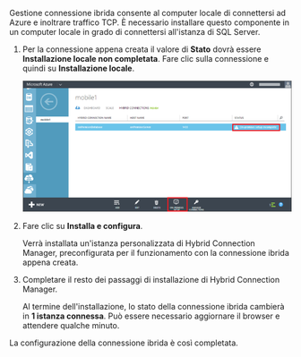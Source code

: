 
Gestione connessione ibrida consente al computer locale di connettersi ad Azure e inoltrare traffico TCP. È necessario installare questo componente in un computer locale in grado di connettersi all'istanza di SQL Server.

1. Per la connessione appena creata il valore di **Stato** dovrà essere **Installazione locale non completata**. Fare clic sulla connessione e quindi su **Installazione locale**.

	![Installazione locale](./media/hybrid-connections-install-connection-manager/5-1.png)

2. Fare clic su **Installa e configura**.

	Verrà installata un'istanza personalizzata di Hybrid Connection Manager, preconfigurata per il funzionamento con la connessione ibrida appena creata.

3. Completare il resto dei passaggi di installazione di Hybrid Connection Manager.

	Al termine dell'installazione, lo stato della connessione ibrida cambierà in **1 istanza connessa**. Può essere necessario aggiornare il browser e attendere qualche minuto.

La configurazione della connessione ibrida è così completata.

<!---HONumber=62-->
